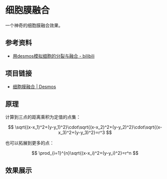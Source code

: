 # 细胞膜融合

一个神奇的细胞膜融合效果。

## 参考资料

- [用desmos模拟细胞的分裂与融合 - bilibili](https://www.bilibili.com/video/BV1kr42187eE)

## 项目链接

- [细胞膜融合 | Desmos](https://www.desmos.com/calculator/bsweyrd7l7)

## 原理

计算到三点的距离乘积为定值的点集：

$$
\sqrt{(x-x_1)^2+(y-y_1)^2}\cdot\sqrt{(x-x_2)^2+(y-y_2)^2}\cdot\sqrt{(x-x_3)^2+(y-y_3)^2}=r^3
$$

也可以拓展到更多的点：

$$
\prod_{i=1}^{n}\sqrt{(x-x_i)^2+(y-y_i)^2}=r^n
$$

## 效果展示

<IframeWindow url="https://www.desmos.com/calculator/bsweyrd7l7?embed" />
